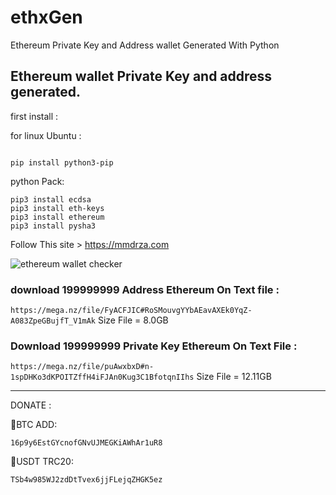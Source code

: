 # ethxGen
Ethereum Private Key and Address wallet Generated With Python

## Ethereum wallet Private Key and address generated.

first install :


for linux Ubuntu :

```

pip install python3-pip
```
python Pack:
```
pip3 install ecdsa
pip3 install eth-keys
pip3 install ethereum
pip3 install pysha3
````

Follow This site > https://mmdrza.com

![ethereum wallet checker](https://raw.githubusercontent.com/Pymmdrza/ethxGen/main/Screenshot%202022-01-29%20012918.jpg)

### download 199999999 Address Ethereum On Text file :

`https://mega.nz/file/FyACFJIC#RoSMouvgYYbAEavAXEk0YqZ-A083ZpeGBujfT_V1mAk`  Size File = 8.0GB

### Download 199999999 Private Key Ethereum On Text File :

`https://mega.nz/file/puAwxbxD#n-1spDHKo3dKPOITZffH4iFJAn0Kug3C1BfotqnIIhs` Size File = 12.11GB

------------------------

DONATE :

🔰BTC ADD:

`16p9y6EstGYcnofGNvUJMEGKiAWhAr1uR8`

🔰USDT TRC20:

`TSb4w985WJ2zdDtTvex6jjFLejqZHGK5ez`

